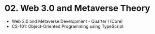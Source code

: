 # 02. Web 3.0 and Metaverse Theory

- Web 3.0 and Metaverse Development - Quarter I (Core)
- CS-101: Object-Oriented Programming using TypeScript

